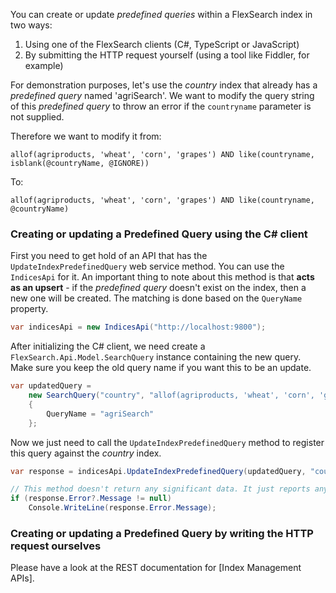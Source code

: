 You can create or update *predefined queries* within a FlexSearch index in two ways:

1. Using one of the FlexSearch clients (C#, TypeScript or JavaScript)
2. By submitting the HTTP request yourself (using a tool like Fiddler, for example)

For demonstration purposes, let's use the *country* index that already has a *predefined query* named 'agriSearch'. We want to modify the query string of this *predefined query* to throw an error if the `countryname` parameter is not supplied. 

Therefore we want to modify it from:

```
allof(agriproducts, 'wheat', 'corn', 'grapes') AND like(countryname, isblank(@countryName, @IGNORE))
```

To:

```
allof(agriproducts, 'wheat', 'corn', 'grapes') AND like(countryname, @countryName)
```


### Creating or updating a Predefined Query using the C# client

First you need to get hold of an API that has the `UpdateIndexPredefinedQuery` web service method. You can use the `IndicesApi` for it. An important thing to note about this method is that **acts as an upsert** - if the *predefined query* doesn't exist on the index, then a new one will be created. The matching is done based on the `QueryName` property.

```csharp
var indicesApi = new IndicesApi("http://localhost:9800");
```

After initializing the C# client, we need create a `FlexSearch.Api.Model.SearchQuery` instance containing the new query. Make sure you keep the old query name if you want this to be an update.

```csharp
var updatedQuery =
    new SearchQuery("country", "allof(agriproducts, 'wheat', 'corn', 'grapes') AND like(countryname, @countryName)")
    {
        QueryName = "agriSearch"
    };
```

Now we just need to call the `UpdateIndexPredefinedQuery` method to register this query against the *country* index.

```csharp
var response = indicesApi.UpdateIndexPredefinedQuery(updatedQuery, "country");

// This method doesn't return any significant data. It just reports any errors.
if (response.Error?.Message != null)
    Console.WriteLine(response.Error.Message);
```


### Creating or updating a Predefined Query by writing the HTTP request ourselves

Please have a look at the REST documentation for [Index Management APIs].

[Document Management APIs]: http://flexsearch.net/docs/rest/document-management-apis/#update-predefined-query
